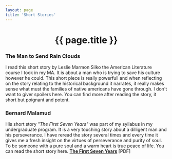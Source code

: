 ```yaml
---
layout: page
title: 'Short Stories'
---
```

<center><h1>{{ page.title }}</h1></center>

### The Man to Send Rain Clouds
I read this short story by Leslie Marmon Silko the American Literature course I took in my MA. It is about a man who is trying to save his culture however he could. This short piece is really powerfull and when reflecting on the story relating to the historical background it narrates, it really makes sense what must the families of native americans have gone through. I don't want to giver spoilers here. You can find more after reading the story, it short but poignant and potent. 

### Bernard Malamud
His short story _"The First Seven Years"_ was part of my syllabus in my undergraduate program. It is a very touching story about a dilligent man and his perseverance. I have reread the story several times and every time it gives me a fresh insight on the virtues of perseverance and purity of soul. To be someone with a pure soul and a warm heart is true peace of life. You can read the short story here. **[The First Seven Years](https://loa-shared.s3.amazonaws.com/static/pdf/Malamud_Seven_Years.pdf)** [PDF]
